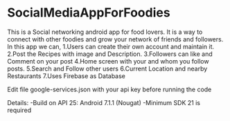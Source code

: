 # SocialMediaAppForFoodies
This is a Social networking android app for food lovers. It is a way to connect with other foodies and grow your network of friends and followers. In this app we can, 
1.Users can create their own account and maintain it.
2.Post the Recipes with image and Description.
3.Followers can like and Comment on your post
4.Home screen with your and whom you follow posts.
5.Search and Follow other users
6.Current Location and nearby Restaurants
7.Uses Firebase as Database

Edit file google-services.json with your api key before running the code

Details:
-Build on API 25: Android 7.1.1 (Nougat)
-Minimum SDK 21 is required
